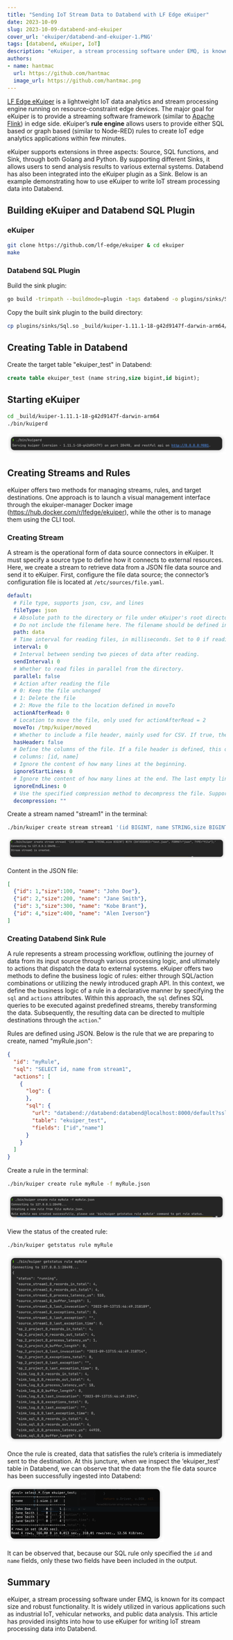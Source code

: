 ```yaml
---
title: "Sending IoT Stream Data to Databend with LF Edge eKuiper"
date: 2023-10-09
slug: 2023-10-09-databend-and-ekuiper
cover_url: 'ekuiper/databend-and-ekuiper-1.PNG'
tags: [databend, eKuiper, IoT]
description: "eKuiper, a stream processing software under EMQ, is known for its compact size  and robust functionality. It is widely utilized in various applications  such as industrial IoT, vehicular networks, and public data analysis.  This article has provided insights into how to use eKuiper for writing  IoT stream processing data into Databend."
authors:
- name: hantmac
  url: https://github.com/hantmac
  image_url: https://github.com/hantmac.png
---
```


[LF Edge eKuiper](https://github.com/lf-edge/ekuiper) is a lightweight IoT data analytics and stream processing engine  running on resource-constraint edge devices. The major goal for eKuiper  is to provide a streaming software framework (similar to [Apache Flink](https://flink.apache.org/)) in edge side. eKuiper’s **rule engine** allows users to provide either SQL based or graph based (similar to  Node-RED) rules to create IoT edge analytics applications within few  minutes.

eKuiper supports extensions in three aspects: Source, SQL functions, and Sink,  through both Golang and Python. By supporting different Sinks, it allows users to send analysis results to various external systems. Databend  has also been integrated into the eKuiper plugin as a Sink. Below is an  example demonstrating how to use eKuiper to write IoT stream processing  data into Databend.

## Building eKuiper and Databend SQL Plugin

### eKuiper

```bash
git clone https://github.com/lf-edge/ekuiper & cd ekuiper
make
```

### Databend SQL Plugin

Build the sink plugin:

```bash
go build -trimpath --buildmode=plugin -tags databend -o plugins/sinks/Sql.so extensions/sinks/sql/sql.go
```

Copy the built sink plugin to the build directory:

```bash
cp plugins/sinks/Sql.so _build/kuiper-1.11.1-18-g42d9147f-darwin-arm64/plugins/sinks
```

## Creating Table in Databend

Create the target table "ekuiper_test" in Databend:

```sql
create table ekuiper_test (name string,size bigint,id bigint);
```

## Starting eKuiper

```bash
cd _build/kuiper-1.11.1-18-g42d9147f-darwin-arm64 
./bin/kuiperd
```

![img](../static/img/blog/ekuiper/databend-and-ekuiper-2.PNG)

## Creating Streams and Rules

eKuiper offers two methods for managing streams, rules, and target  destinations. One approach is to launch a visual management interface  through the ekuiper-manager Docker image (https://hub.docker.com/r/lfedge/ekuiper), while the other is to manage them using the CLI tool.

### Creating Stream

A stream is the operational form of data source connectors in eKuiper. It must specify a source type to define how it connects to external  resources. Here, we create a stream to retrieve data from a JSON file  data source and send it to eKuiper. First, configure the file data source; the connector’s configuration file is located at `/etc/sources/file.yaml`.

```yaml
default:
  # File type, supports json, csv, and lines
  fileType: json
  # Absolute path to the directory or file under eKuiper's root directory.
  # Do not include the filename here. The filename should be defined in the stream data source.
  path: data
  # Time interval for reading files, in milliseconds. Set to 0 if reading only once.
  interval: 0
  # Interval between sending two pieces of data after reading.
  sendInterval: 0
  # Whether to read files in parallel from the directory.
  parallel: false
  # Action after reading the file
  # 0: Keep the file unchanged
  # 1: Delete the file
  # 2: Move the file to the location defined in moveTo
  actionAfterRead: 0
  # Location to move the file, only used for actionAfterRead = 2
  moveTo: /tmp/kuiper/moved
  # Whether to include a file header, mainly used for CSV. If true, the first line is parsed as the file header.
  hasHeader: false
  # Define the columns of the file. If a file header is defined, this option will be overridden.
  # columns: [id, name]
  # Ignore the content of how many lines at the beginning.
  ignoreStartLines: 0
  # Ignore the content of how many lines at the end. The last empty line is not counted.
  ignoreEndLines: 0
  # Use the specified compression method to decompress the file. Supported methods now include 'gzip' and 'zstd'.
  decompression: ""
```

Create a stream named "stream1" in the terminal:

```bash
./bin/kuiper create stream stream1 '(id BIGINT, name STRING,size BIGINT) WITH (DATASOURCE="test.json", FORMAT="json", TYPE="file");'
```

![img](../static/img/blog/ekuiper/databend-and-ekuiper-3.PNG)

Content in the JSON file:

```json
[
  {"id": 1,"size":100, "name": "John Doe"},
  {"id": 2,"size":200, "name": "Jane Smith"},
  {"id": 3,"size":300, "name": "Kobe Brant"},
  {"id": 4,"size":400, "name": "Alen Iverson"}
]
```

### Creating Databend Sink Rule

A rule represents a stream processing workflow, outlining the journey of  data from its input source through various processing logic, and  ultimately to actions that dispatch the data to external systems.  eKuiper offers two methods to define the business logic of rules: either through SQL/action combinations or utilizing the newly introduced graph API. In this context, we define the business logic of a rule in a  declarative manner by specifying the `sql` and `actions` attributes. Within this approach, the `sql` defines SQL queries to be executed against predefined streams, thereby  transforming the data. Subsequently, the resulting data can be directed  to multiple destinations through the `action`."

Rules are defined using JSON. Below is the rule that we are preparing to create, named "myRule.json":

```json
{
  "id": "myRule",
  "sql": "SELECT id, name from stream1",
  "actions": [
    {
      "log": {
      },
      "sql": {
        "url": "databend://databend:databend@localhost:8000/default?sslmode=disable",
        "table": "ekuiper_test",
        "fields": ["id","name"]
      }
    }
  ]
}
```

Create a rule in the terminal:

```bash
./bin/kuiper create rule myRule -f myRule.json
```

![img](../static/img/blog/ekuiper/databend-and-ekuiper-4.PNG)

View the status of the created rule:

```bash
./bin/kuiper getstatus rule myRule
```

![img](../static/img/blog/ekuiper/databend-and-ekuiper-5.PNG)

Once the rule is created, data that satisfies the rule’s criteria is  immediately sent to the destination. At this juncture, when we inspect  the ‘ekuiper_test’ table in Databend, we can observe that the data from  the file data source has been successfully ingested into Databend:

![img](../static/img/blog/ekuiper/databend-and-ekuiper-6.PNG)

It can be observed that, because our SQL rule only specified the `id` and `name` fields, only these two fields have been included in the output.

## Summary

eKuiper, a stream processing software under EMQ, is known for its compact size  and robust functionality. It is widely utilized in various applications  such as industrial IoT, vehicular networks, and public data analysis.  This article has provided insights into how to use eKuiper for writing  IoT stream processing data into Databend.